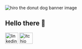 <img src="https://user-images.githubusercontent.com/42902906/117467487-bc211b80-af21-11eb-8f63-6b1c6b943b0a.png" alt="hiro the donut dog banner image">

## Hello there 👋

<p>
<!-- linkedin -->
<a style="text-decoration:none;" href="https://www.linkedin.com/in/angeline-siv/"><img src="https://user-images.githubusercontent.com/42902906/117195813-bf969480-adb3-11eb-9e58-0852ca39e484.png" alt="linkedin logo" width="42.3" height ="36"></a>
<!-- itchio -->
<a style="text-decoration:none;" href="https://angelsiu.itch.io/"><img src="https://user-images.githubusercontent.com/42902906/117197510-e5bd3400-adb5-11eb-9f29-96fe13c16c4a.png" alt="itchio logo" width="42.3" height ="36"></a>
</p>

<!--
**angelsiv/angelsiv** is a ✨ _special_ ✨ repository because its `README.md` (this file) appears on your GitHub profile.

Here are some ideas to get you started:

- 🔭 I’m currently working on ...
- 🌱 I’m currently learning ...
- 👯 I’m looking to collaborate on ...
- 🤔 I’m looking for help with ...
- 💬 Ask me about ...
- 📫 How to reach me: ...
- 😄 Pronouns: ...
- ⚡ Fun fact: ...
-->
